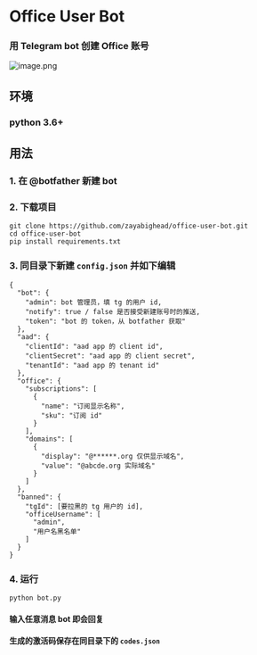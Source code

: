 # Office User Bot

### 用 Telegram bot 创建 Office 账号

![image.png](https://i.loli.net/2021/05/07/mbDANLcO6jw3EzG.png)

## 环境

### python 3.6+

## 用法

### 1. 在 @botfather 新建 bot

### 2. 下载项目

```
git clone https://github.com/zayabighead/office-user-bot.git
cd office-user-bot
pip install requirements.txt
```

### 3. 同目录下新建 `config.json` 并如下编辑

```
{
  "bot": {
    "admin": bot 管理员，填 tg 的用户 id,
    "notify": true / false 是否接受新建账号时的推送,
    "token": "bot 的 token，从 botfather 获取"
  },
  "aad": {
    "clientId": "aad app 的 client id",
    "clientSecret": "aad app 的 client secret",
    "tenantId": "aad app 的 tenant id"
  },
  "office": {
    "subscriptions": [
      {
        "name": "订阅显示名称",
        "sku": "订阅 id"
      }
    ],
    "domains": [
      {
        "display": "@******.org 仅供显示域名",
        "value": "@abcde.org 实际域名"
      }
    ]
  },
  "banned": {
    "tgId": [要拉黑的 tg 用户的 id],
    "officeUsername": [
      "admin",
      "用户名黑名单"
    ]
  }
}
```

### 4. 运行

```
python bot.py
```

#### 输入任意消息 bot 即会回复

#### 生成的激活码保存在同目录下的 `codes.json`